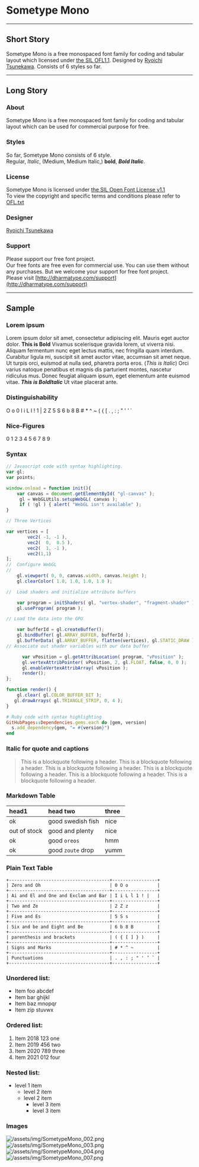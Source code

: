 # Sometype Mono

---

## Short Story
Sometype Mono is a free monospaced font family for coding and tabular layout which licensed under [the SIL OFL1.1](http://scripts.sil.org/OFL). Designed by  [Ryoichi Tsunekawa](http://dharmatype.com).  Consists of 6 styles so far.

---

## Long Story  

### About
Sometype Mono is a free monospaced font family for coding and tabular layout which can be used for commercial purpose for free.  


### Styles
So far, Sometype Mono consists of 6 style.  
Regular, _Italic_, (Medium, Medium Italic,) **bold**, ***Bold Italic***.

### License
Sometype Mono is licensed under [the SIL Open Font License v1.1](http://scripts.sil.org/OFL)  
To view the copyright and specific terms and conditions please refer to [OFL.txt](https://github.com/dharmatype/Sometype-Mono/blob/master/OFL.txt)


### Designer
[Ryoichi Tsunekawa](http://dharmatype.com)  


### Support
Please support our free font project.  
Our free fonts are free even for commercial use. You can use them without any purchases.
But we welcome your support for free font project.  
Please visit [http://dharmatype.com/support](http://dharmatype.com/support)

---

## Sample
### Lorem ipsum
Lorem ipsum dolor sit amet, consectetur adipiscing elit. Mauris eget auctor dolor. **This is Bold** Vivamus scelerisque gravida lorem, ut viverra nisi. Aliquam fermentum nunc eget lectus mattis, nec fringilla quam interdum. Curabitur ligula mi, suscipit sit amet auctor vitae, accumsan sit amet neque. Ut turpis orci, euismod at nulla sed, pharetra porta eros. (_This is Italic_) Orci varius natoque penatibus et magnis dis parturient montes, nascetur ridiculus mus. Donec feugiat aliquam ipsum, eget elementum ante euismod vitae. ***This is BoldItalic*** Ut vitae placerat ante.

### Distinguishability
O o 0  I i L l ! 1 |  2 Z 5 S 6 b 8 B  # * ^ ~  ( { [  . , : ; " ' ’ `  

### Nice-Figures
0 1 2 3 4 5 6 7 8 9

### Syntax
```js
// Javascript code with syntax highlighting.
var gl;
var points;

window.onload = function init(){
    var canvas = document.getElementById( "gl-canvas" );
     gl = WebGLUtils.setupWebGL( canvas );    
     if ( !gl ) { alert( "WebGL isn't available" );
}        

// Three Vertices        

var vertices = [
        vec2( -1, -1 ),
        vec2(  0,  0.5 ),
        vec2(  1, -1 ),
		vec2(1,1)
];    
//  Configure WebGL   
//    
    gl.viewport( 0, 0, canvas.width, canvas.height );
    gl.clearColor( 1.0, 1.0, 1.0, 1.0 );   

//  Load shaders and initialize attribute buffers

    var program = initShaders( gl, "vertex-shader", "fragment-shader" );
    gl.useProgram( program );        

// Load the data into the GPU        

    var bufferId = gl.createBuffer();
    gl.bindBuffer( gl.ARRAY_BUFFER, bufferId );
    gl.bufferData( gl.ARRAY_BUFFER, flatten(vertices), gl.STATIC_DRAW );    
// Associate out shader variables with our data buffer

      var vPosition = gl.getAttribLocation( program, "vPosition" );
      gl.vertexAttribPointer( vPosition, 2, gl.FLOAT, false, 0, 0 );
      gl.enableVertexAttribArray( vPosition );    
      render();
};

function render() {
    gl.clear( gl.COLOR_BUFFER_BIT );
   gl.drawArrays( gl.TRIANGLE_STRIP, 0, 4 );
}
```

```ruby
# Ruby code with syntax highlighting
GitHubPages::Dependencies.gems.each do |gem, version|
  s.add_dependency(gem, "= #{version}")
end
```

### Italic for quote and captions  
> This is a blockquote following a header. This is a blockquote following a header.
> This is a blockquote following a header. This is a blockquote following a header.
> This is a blockquote following a header. This is a blockquote following a header.


### Markdown Table  

| head1        | head two          | three |
|:-------------|:------------------|:------|
| ok           | good swedish fish | nice  |
| out of stock | good and plenty   | nice  |
| ok           | good `oreos`      | hmm   |
| ok           | good `zoute` drop | yumm  |


### Plain Text Table  
```
+--------------------------------------+-----------------+  
| Zero and Oh                          | 0 O o           |  
+--------------------------------------+-----------------+  
| Ai and El and One and Exclam and Bar | I i L l 1 ! |   |  
+--------------------------------------+-----------------+  
| Two and Ze                           | 2 Z z           |  
+--------------------------------------+-----------------+  
| Five and Es                          | 5 S s           |  
+--------------------------------------+-----------------+  
| Six and be and Eight and Be          | 6 b 8 B         |  
+--------------------------------------+-----------------+  
| parenthesis and brackets             | ( { [ ] } )     |  
+--------------------------------------+-----------------+  
| Signs and Marks                      | # * ^ ~         |  
+--------------------------------------+-----------------+  
| Punctuations                         | . , : ; " ' ’ ` |  
+--------------------------------------+-----------------+  
```

### Unordered list:

*   Item foo abcdef
*   Item bar ghijkl
*   Item baz mnopqr
*   Item zip stuvwx

### Ordered list:

1.  Item 2018 123 one
1.  Item 2019 456 two
1.  Item 2020 789 three
1.  Item 2021 012 four

### Nested list:

- level 1 item
  - level 2 item
  - level 2 item
    - level 3 item
    - level 3 item

### Images
![/assets/img/SometypeMono_002.png](/assets/img/SometypeMono_002.png)   
![/assets/img/SometypeMono_003.png](/assets/img/SometypeMono_003.png)  
![/assets/img/SometypeMono_004.png](/assets/img/SometypeMono_004.png)  
![/assets/img/SometypeMono_007.png](/assets/img/SometypeMono_007.png)  
